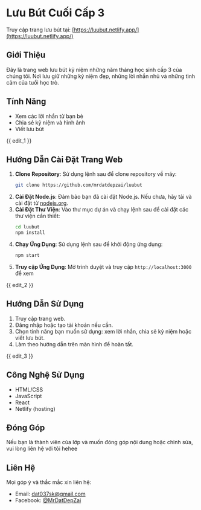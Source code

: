 # Lưu Bút Cuối Cấp 3

Truy cập trang lưu bút tại: [https://luubut.netlify.app/](https://luubut.netlify.app/)

## Giới Thiệu
Đây là trang web lưu bút kỷ niệm những năm tháng học sinh cấp 3 của chúng tôi. Nơi lưu giữ những kỷ niệm đẹp, những lời nhắn nhủ và những tình cảm của tuổi học trò.

## Tính Năng
- Xem các lời nhắn từ bạn bè
- Chia sẻ kỷ niệm và hình ảnh
- Viết lưu bút 

{{ edit_1 }}
## Hướng Dẫn Cài Đặt Trang Web
1. **Clone Repository**: Sử dụng lệnh sau để clone repository về máy:
   ```bash
   git clone https://github.com/mrdatdepzai/luubut
   ```
2. **Cài Đặt Node.js**: Đảm bảo bạn đã cài đặt Node.js. Nếu chưa, hãy tải và cài đặt từ [nodejs.org](https://nodejs.org/).
3. **Cài Đặt Thư Viện**: Vào thư mục dự án và chạy lệnh sau để cài đặt các thư viện cần thiết:
   ```bash
   cd luubut
   npm install
   ```
4. **Chạy Ứng Dụng**: Sử dụng lệnh sau để khởi động ứng dụng:
   ```bash
   npm start
   ```
5. **Truy cập Ứng Dụng**: Mở trình duyệt và truy cập `http://localhost:3000` để xem 

{{ edit_2 }}
## Hướng Dẫn Sử Dụng
1. Truy cập trang web.
2. Đăng nhập hoặc tạo tài khoản nếu cần.
3. Chọn tính năng bạn muốn sử dụng: xem lời nhắn, chia sẻ kỷ niệm hoặc viết lưu bút.
4. Làm theo hướng dẫn trên màn hình để hoàn tất.

{{ edit_3 }}
## Công Nghệ Sử Dụng
- HTML/CSS
- JavaScript
- React
- Netlify (hosting)

## Đóng Góp
Nếu bạn là thành viên của lớp và muốn đóng góp nội dung hoặc chỉnh sửa, vui lòng liên hệ với tôi hehee

## Liên Hệ
Mọi góp ý và thắc mắc xin liên hệ:
- Email: dat037sk@gmail.com
- Facebook: [@MrDatDepZai](https://www.facebook.com/MrDatDepZai/)
